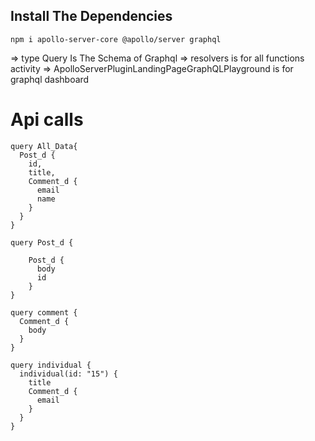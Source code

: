 ## Install The Dependencies

```
npm i apollo-server-core @apollo/server graphql
```

=> type Query Is The Schema of Graphql
=> resolvers is for all functions activity
=> ApolloServerPluginLandingPageGraphQLPlayground is for graphql dashboard

# Api calls

```
query All_Data{
  Post_d {
    id,
    title,
    Comment_d {
      email
      name
    }
  }
}

query Post_d {

    Post_d {
      body
      id
    }
}

query comment {
  Comment_d {
    body
  }
}

query individual {
  individual(id: "15") {
    title
    Comment_d {
      email
    }
  }
}
```
